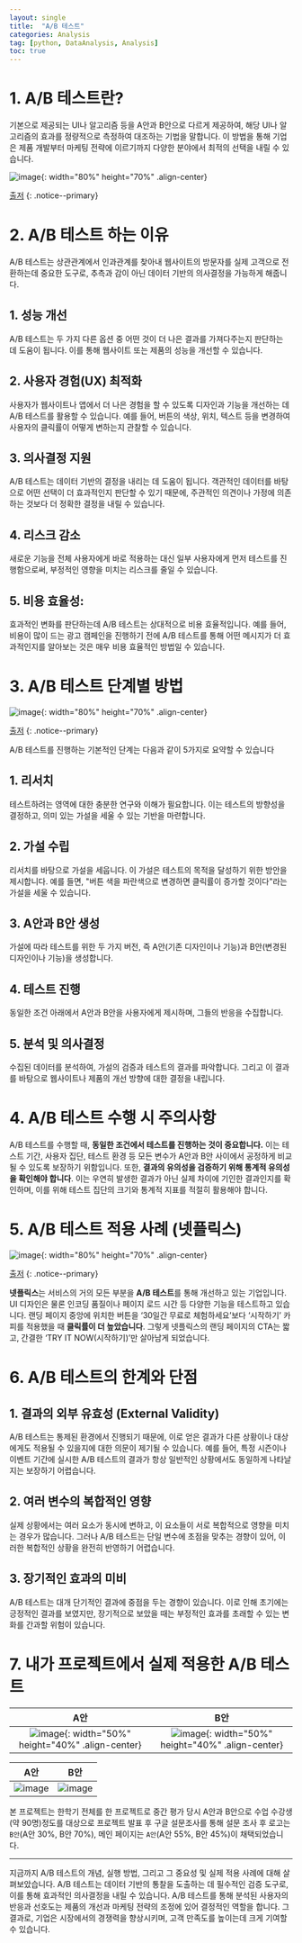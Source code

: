 ```yaml
---
layout: single
title:  "A/B 테스트"
categories: Analysis
tag: [python, DataAnalysis, Analysis]
toc: true
---
```



# 1. A/B 테스트란?

기본으로 제공되는 UI나 알고리즘 등을 A안과 B안으로 다르게 제공하여, 해당 UI나 알고리즘의 효과를 정량적으로 측정하여 대조하는 기법을 말합니다. 이 방법을 통해 기업은 제품 개발부터 마케팅 전략에 이르기까지 다양한 분야에서 최적의 선택을 내릴 수 있습니다. 

![image](https://github.com/mgskko/Algorithm/assets/100071667/b5c93e17-878b-44ce-acf4-9dc999dd0844){: width="80%" height="70%" .align-center}

[출저](<https://www.linkedin.com/pulse/ab-testing-data-kpis-done-right-cxl-review-part-4-gabriel-tremblay>)
{: .notice--primary}

# 2. A/B 테스트 하는 이유

A/B 테스트는 상관관계에서 인과관계를 찾아내 웹사이트의 방문자를 실제 고객으로 전환하는데 중요한 도구로, 추측과 감이 아닌 데이터 기반의 의사결정을 가능하게 해줍니다.

## 1. 성능 개선

 A/B 테스트는 두 가지 다른 옵션 중 어떤 것이 더 나은 결과를 가져다주는지 판단하는 데 도움이 됩니다. 이를 통해 웹사이트 또는 제품의 성능을 개선할 수 있습니다.

## 2. 사용자 경험(UX) 최적화

사용자가 웹사이트나 앱에서 더 나은 경험을 할 수 있도록 디자인과 기능을 개선하는 데 A/B 테스트를 활용할 수 있습니다. 예를 들어, 버튼의 색상, 위치, 텍스트 등을 변경하여 사용자의 클릭률이 어떻게 변하는지 관찰할 수 있습니다.

## 3. 의사결정 지원

A/B 테스트는 데이터 기반의 결정을 내리는 데 도움이 됩니다. 객관적인 데이터를 바탕으로 어떤 선택이 더 효과적인지 판단할 수 있기 때문에, 주관적인 의견이나 가정에 의존하는 것보다 더 정확한 결정을 내릴 수 있습니다.

## 4. 리스크 감소

새로운 기능을 전체 사용자에게 바로 적용하는 대신 일부 사용자에게 먼저 테스트를 진행함으로써, 부정적인 영향을 미치는 리스크를 줄일 수 있습니다.

## 5. 비용 효율성:

효과적인 변화를 판단하는데 A/B 테스트는 상대적으로 비용 효율적입니다. 예를 들어, 비용이 많이 드는 광고 캠페인을 진행하기 전에 A/B 테스트를 통해 어떤 메시지가 더 효과적인지를 알아보는 것은 매우 비용 효율적인 방법일 수 있습니다.

# 3. A/B 테스트 단계별 방법

![image](https://github.com/mgskko/Algorithm/assets/100071667/18a42a70-c7bc-403d-ae39-fea4a5a75a12){: width="80%" height="70%" .align-center}

[출저](<https://www.quora.com/When-A-B-testing-how-do-you-decide-what-to-test-How-do-you-know-where-to-start>)
{: .notice--primary}

A/B 테스트를 진행하는 기본적인 단계는 다음과 같이 5가지로 요약할 수 있습니다

## 1. 리서치

테스트하려는 영역에 대한 충분한 연구와 이해가 필요합니다. 이는 테스트의 방향성을 결정하고, 의미 있는 가설을 세울 수 있는 기반을 마련합니다.

## 2. 가설 수립

리서치를 바탕으로 가설을 세웁니다. 이 가설은 테스트의 목적을 달성하기 위한 방안을 제시합니다. 예를 들면, "버튼 색을 파란색으로 변경하면 클릭률이 증가할 것이다"라는 가설을 세울 수 있습니다.

## 3. A안과 B안 생성

가설에 따라 테스트를 위한 두 가지 버전, 즉 A안(기존 디자인이나 기능)과 B안(변경된 디자인이나 기능)을 생성합니다.

## 4. 테스트 진행

동일한 조건 아래에서 A안과 B안을 사용자에게 제시하며, 그들의 반응을 수집합니다.

## 5. 분석 및 의사결정

수집된 데이터를 분석하여, 가설의 검증과 테스트의 결과를 파악합니다. 그리고 이 결과를 바탕으로 웹사이트나 제품의 개선 방향에 대한 결정을 내립니다.

# 4. A/B 테스트 수행 시 주의사항

A/B 테스트를 수행할 때, **동일한 조건에서 테스트를 진행하는 것이 중요합니다.** 이는 테스트 기간, 사용자 집단, 테스트 환경 등 모든 변수가 A안과 B안 사이에서 공정하게 비교될 수 있도록 보장하기 위함입니다. 또한, **결과의 유의성을 검증하기 위해 통계적 유의성을 확인해야 합니다**. 이는 우연히 발생한 결과가 아닌 실제 차이에 기인한 결과인지를 확인하며, 이를 위해 테스트 집단의 크기와 통계적 지표를 적절히 활용해야 합니다.

# 5. A/B 테스트 적용 사례 (넷플릭스)

![image](https://github.com/mgskko/Algorithm/assets/100071667/2642ece6-9792-4903-a39a-188c89c18ebe){: width="80%" height="70%" .align-center}

[출저](<https://brunch.co.kr/@digitalnative/17>)
{: .notice--primary}

**넷플릭스**는 서비스의 거의 모든 부분을 **A/B 테스트**를 통해 개선하고 있는 기업입니다. UI 디자인은 물론 인코딩 품질이나 페이지 로드 시간 등 다양한 기능을 테스트하고 있습니다. 랜딩 페이지 중앙에 위치한 버튼을 ‘30일간 무료로 체험하세요’보다 ‘시작하기’ 카피를 적용했을 때 **클릭률이 더 높았습니다**. 그렇게 넷플릭스의 랜딩 페이지의 CTA는 짧고, 간결한 ‘TRY IT NOW(시작하기)’만 살아남게 되었습니다.

# 6. A/B 테스트의 한계와 단점

## 1. 결과의 외부 유효성 (External Validity)

A/B 테스트는 통제된 환경에서 진행되기 때문에, 이로 얻은 결과가 다른 상황이나 대상에게도 적용될 수 있을지에 대한 의문이 제기될 수 있습니다. 예를 들어, 특정 시즌이나 이벤트 기간에 실시한 A/B 테스트의 결과가 항상 일반적인 상황에서도 동일하게 나타날지는 보장하기 어렵습니다.

## 2. 여러 변수의 복합적인 영향

실제 상황에서는 여러 요소가 동시에 변하고, 이 요소들이 서로 복합적으로 영향을 미치는 경우가 많습니다. 그러나 A/B 테스트는 단일 변수에 초점을 맞추는 경향이 있어, 이러한 복합적인 상황을 완전히 반영하기 어렵습니다.

## 3. 장기적인 효과의 미비

A/B 테스트는 대개 단기적인 결과에 중점을 두는 경향이 있습니다. 이로 인해 초기에는 긍정적인 결과를 보였지만, 장기적으로 보았을 때는 부정적인 효과를 초래할 수 있는 변화를 간과할 위험이 있습니다.

# 7. 내가 프로젝트에서 실제 적용한 A/B 테스트

| A안 | B안 |
|:-:|:-:|
| ![image](https://github.com/mgskko/Project_Yonseirail/assets/100071667/8dc7a4c4-8a92-4a6d-b690-72f1479ea52e){: width="50%" height="40%" .align-center} | ![image](https://github.com/mgskko/Project_Yonseirail/assets/100071667/255f4974-9951-422d-954f-3308e0e001a4){: width="50%" height="40%" .align-center} |

| A안 | B안 |
|:-:|:-:|
| ![image](https://github.com/mgskko/Project_Yonseirail/assets/100071667/0fd10142-c0db-44f2-b099-6484f5ad0dc3) | ![image](https://github.com/mgskko/Project_Yonseirail/assets/100071667/c001fc46-3e20-43f5-905e-fcab0aa760db) |

본 프로젝트는 한학기 전체를 한 프로젝트로 중간 평가 당시 A안과 B안으로 수업 수강생(약 90명)정도를 대상으로 프로젝트 발표 후 구글 설문조사를 통해 설문 조사 후 로고는 `B안`(A안 30%, B안 70%), 메인 페이지는 `A안`(A안 55%, B안 45%)이 채택되었습니다.


---

지금까지 A/B 테스트의 개념, 실행 방법, 그리고 그 중요성 및 실제 적용 사례에 대해 살펴보았습니다. A/B 테스트는 데이터 기반의 통찰을 도출하는 데 필수적인 검증 도구로, 이를 통해 효과적인 의사결정을 내릴 수 있습니다. A/B 테스트를 통해 분석된 사용자의 반응과 선호도는 제품의 개선과 마케팅 전략의 조정에 있어 결정적인 역할을 합니다. 그 결과로, 기업은 시장에서의 경쟁력을 향상시키며, 고객 만족도를 높이는데 크게 기여할 수 있습니다.
